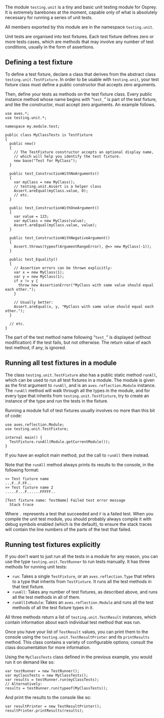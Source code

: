 The module `testing.unit` is a tiny and basic unit testing module for Osprey. It is extremely barebones at the moment, capable only of what is absolutely necessary for running a series of unit tests.

All members exported by this module are in the namespace `testing.unit`.

Unit tests are organised into test fixtures. Each test fixture defines zero or more tests cases, which are methods that may involve any number of test conditions, usually in the form of assertions.

## Defining a test fixture

To define a test fixture, declare a class that derives from the abstract class `testing.unit.TestFixture`. In order to be usable with `testing.unit`, your test fixture class must define a public constructor that accepts zero arguments.

Then, define your tests as methods on the test fixture class. Every public instance method whose name begins with “`test_`” is part of the test fixture, and like the constructor, must accept zero arguments. An example follows.

```
use aves.*;
use testing.unit.*;

namespace my.module.test;

public class MyClassTests is TestFixture
{
  public new()
  {
    // The TestFixture constructor accepts an optional display name,
    // which will help you identify the test fixture.
    new base("Test for MyClass");
  }

  public test_ConstructionWithNoArguments()
  {
    var myClass = new MyClass();
    // testing.unit.Assert is a helper class
    Assert.areEqual(myClass.value, 0);
    // etc.
  }

  public test_ConstructionWithOneArgument()
  {
    var value = 123;
    var myClass = new MyClass(value);
    Assert.areEqual(myClass.value, value);
  }

  public test_ConstructionWithNegativeArgument()
  {
    Assert.throws(typeof(ArgumentRangeError), @=> new MyClass(-1));
  }

  public test_Equality()
  {
    // Assertion errors can be thrown explicitly:
    var x = new MyClass(1);
    var y = new MyClass(1);
    if x != y {
      throw new AssertionError("MyClass with same value should equal each other.");
    }

    // Usually better:
    Assert.areEqual(x, y, "MyClass with same value should equal each other.");
  }

  // etc.
}
```

The part of the test method name following “`test_`” is displayed (without modification) if the test fails, but not otherwise. The return value of each test method, if any, is ignored.

## Running all test fixtures in a module

The class `testing.unit.TestFixture` also has a public static method `runAll`, which can be used to run all test fixtures in a module. The module is given as the first argument to `runAll`, and is an `aves.reflection.Module` instance. The `runAll` method will walk through all the types in the module, and for every type that inherits from `testing.unit.TestFixture`, try to create an instance of the type and run the tests in the fixture.

Running a module full of test fixtures usually involves no more than this bit of code:

```
use aves.reflection.Module;
use testing.unit.TestFixture;

internal main() {
  TestFixture.runAll(Module.getCurrentModule());
}
```

If you have an explicit main method, put the call to `runAll` there instead.

Note that the `runAll` method always prints its results to the console, in the following format:

    >> Test fixture name
    ...F..F.FF..
    >> Test fixture name 2
    .....F...F......FFFFF..

    [Test fixture name: TestName] Failed test error message
      Stack trace

Where `.` represents a test that succeeded and `F` is a failed test. When you compile the unit test module, you should probably always compile it with debug symbols enabled (which is the default), to ensure the stack traces will contain the line numbers of the parts of the test that failed.

## Running test fixtures explicitly

If you don't want to just run all the tests in a module for any reason, you can use the type `testing.unit.TestRunner` to run tests manually. It has three methods for running unit tests:

* `run`: Takes a single `TestFixture`, or an `aves.reflection.Type` that refers to a type that inherits from `TestFixture`. It runs all the test methods in that test fixture.
* `runAll`: Takes any number of test fixtures, as described above, and runs all the test methods in all of them.
* `runAllInModule`: Takes an `aves.reflection.Module` and runs all the test methods of all the test fixture types in it.

All three methods return a list of `testing.unit.TestResult` instances, which contain information about each individual test method that was run.

Once you have your list of `TestResult` values, you can print them to the console using the `testing.unit.TestResultPrinter` and its `printResults` method. This class contains a variety of configurable options; consult the class documentation for more information.

Using the `MyClassTests` class defined in the previous example, you would run it on demand like so:

```
var testRunner = new TestRunner();
var myClassTests = new MyClassTests();
var results = testRunner.run(myClassTests);
// Alternatively:
results = testRunner.run(typeof(MyClassTests));
```

And print the results to the console like so:

```
var resultPrinter = new TestResultPrinter();
resultPrinter.printResults(results);
```
